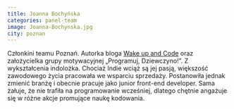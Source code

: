 ```yaml
---
title: Joanna Bochyńska
categories: panel-team
image: Joanna-Bochynska.jpg
city: poznan
---
```

Członkini teamu Poznań. Autorka bloga [Wake up and Code](http://www.wakeupandcode.pl/) oraz założycielka grupy motywacyjnej „Programuj, Dziewczyno!”. Z wykształcenia indolożka. Chociaż Indie wciąż są jej pasją, większość zawodowego życia pracowała we wsparciu sprzedaży. Postanowiła jednak zmienić branżę i obecnie pracuje jako junior front-end developer. Sama żałuje, że nie trafiła na programowanie wcześniej, dlatego chętnie angażuje się w różne akcje promujące naukę kodowania.
